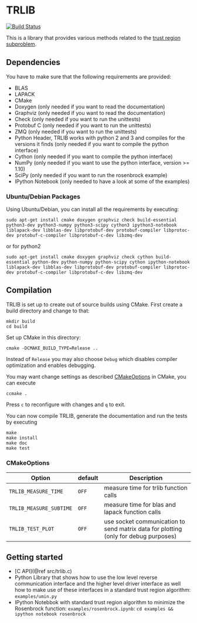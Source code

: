 # TRLIB

[![Build Status](https://travis-ci.org/felixlen/trbench.svg?branch=master)](https://travis-ci.org/felixlen/trbench)

This is a library that provides various methods related to the [trust region subproblem](https://de.wikipedia.org/wiki/Trust-Region-Verfahren#Bemerkung_zur_L.C3.B6sung_des_quadratischen_Problems).

## Dependencies
You have to make sure that the following requirements are provided:
- BLAS
- LAPACK
- CMake
- Doxygen (only needed if you want to read the documentation)
- Graphviz (only needed if you want to read the documentation)
- Check (only needed if you want to run the unittests)
- Protobuf C (only needed if you want to run the unittests)
- ZMQ (only needed if you want to run the unittests)
- Python Header, TRLIB works with python 2 and 3 and compiles for the versions it finds (only needed if you want to compile the python interface)
- Cython (only needed if you want to compile the python interface)
- NumPy (only needed if you want to use the python interface, version >= 1.10)
- SciPy (only needed if you want to run the rosenbrock example)
- IPython Notebook (only needed to have a look at some of the examples)

### Ubuntu/Debian Packages
Using Ubuntu/Debian, you can install all the requirements by executing:

    sudo apt-get install cmake doxygen graphviz check build-essential python3-dev python3-numpy python3-scipy cython3 ipython3-notebook liblapack-dev libblas-dev libprotobuf-dev protobuf-compiler libprotoc-dev protobuf-c-compiler libprotobuf-c-dev libzmq-dev

or for python2

    sudo apt-get install cmake doxygen graphviz check cython build-essential python-dev python-numpy python-scipy cython ipython-notebook liblapack-dev libblas-dev libprotobuf-dev protobuf-compiler libprotoc-dev protobuf-c-compiler libprotobuf-c-dev libzmq-dev


## Compilation
TRLIB is set up to create out of source builds using CMake. First create a build directory and change to that:

    mkdir build
    cd build

Set up CMake in this directory:

    cmake -DCMAKE_BUILD_TYPE=Release ..

Instead of `Release` you may also choose `Debug` which disables compiler optimization and enables debugging.

You may want change settings as described [CMakeOptions](#cmakeoptions) in CMake, you can execute

    ccmake .
Press `c` to reconfigure with changes and `q` to exit.

You can now compile TRLIB, generate the documentation and run the tests by executing

    make
    make install
    make doc
    make test

### CMakeOptions

Option                  | default | Description
------------------------|---------|------------
`TRLIB_MEASURE_TIME`    | `OFF`   | measure time for trlib function calls
`TRLIB_MEASURE_SUBTIME` | `OFF`   | measure time for blas and lapack function calls
`TRLIB_TEST_PLOT`       | `OFF`   | use socket communication to send matrix data for plotting (only for debug purposes)

## Getting started
- [C API](@ref src/trlib.c)
- Python Library that shows how to use the low level reverse communication interface and the higher level driver interface
  as well how to make use of these interfaces in a standard trust region algorithm: `examples/umin.py`
- IPython Notebbok with standard trust region algorithm to minimize the Rosenbrock function: `examples/rosenbrock.ipynb`: `cd examples && ipython notebook rosenbrock`
